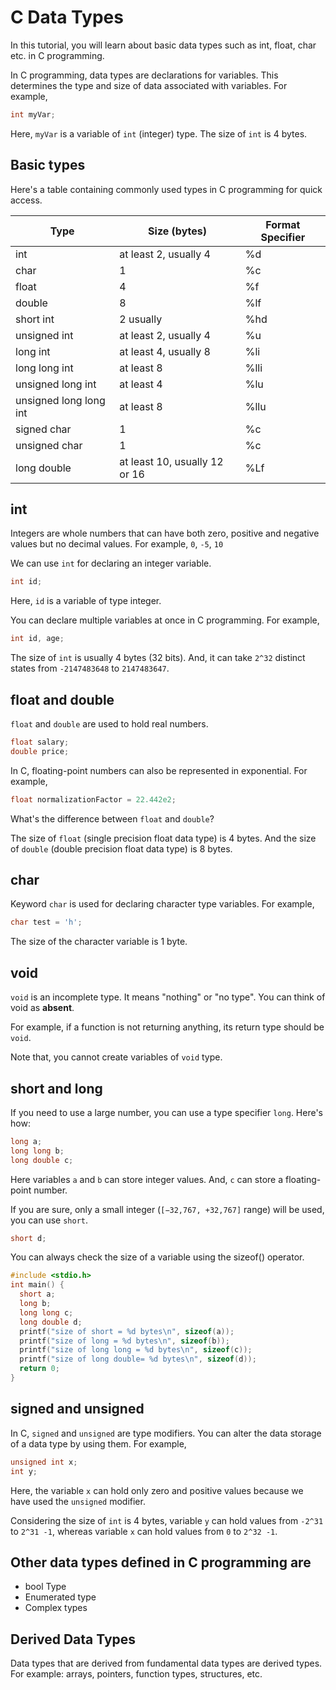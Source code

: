 # C Data Types

In this tutorial, you will learn about basic data types such as int, float, char etc. in C programming.

In C programming, data types are declarations for variables. This determines the type and size of data associated with variables. For example,

```c
int myVar;
```

Here, `myVar` is a variable of `int` (integer) type. The size of `int` is 4 bytes.

## Basic types

Here's a table containing commonly used types in C programming for quick access.

| Type | Size (bytes) | Format Specifier |
| ------- | ------- | -------|
| int | at least 2, usually 4 | %d |
| char | 1 | %c |
| float | 4 | %f |
| double | 8 | %lf |
| short int | 2 usually | %hd |
| unsigned int | at least 2, usually 4 | %u |
| long int | at least 4, usually 8 | %li |
| long long int | at least 8 | %lli |
| unsigned long int | at least 4 | %lu |
| unsigned long long int | at least 8 | %llu |
| signed char | 1 | %c |
| unsigned char | 1 | %c |
| long double | at least 10, usually 12 or 16 | %Lf |

## int

Integers are whole numbers that can have both zero, positive and negative values but no decimal values. For example, `0`, `-5`, `10`

We can use `int` for declaring an integer variable.

```c
int id;
```

Here, `id` is a variable of type integer.

You can declare multiple variables at once in C programming. For example,

```c
int id, age;
```

The size of `int` is usually 4 bytes (32 bits). And, it can take `2^32` distinct states from `-2147483648` to `2147483647`.

## float and double

`float` and `double` are used to hold real numbers.

```c
float salary;
double price;
```

In C, floating-point numbers can also be represented in exponential. For example,

```c
float normalizationFactor = 22.442e2;
```

What's the difference between `float` and `double`?

The size of `float` (single precision float data type) is 4 bytes. And the size of `double` (double precision float data type) is 8 bytes.

## char

Keyword `char` is used for declaring character type variables. For example,

```c
char test = 'h';
```

The size of the character variable is 1 byte.

## void

`void` is an incomplete type. It means "nothing" or "no type". You can think of void as **absent**.

For example, if a function is not returning anything, its return type should be `void`.

Note that, you cannot create variables of `void` type.

## short and long

If you need to use a large number, you can use a type specifier `long`. Here's how:

```c
long a;
long long b;
long double c;
```

Here variables `a` and `b` can store integer values. And, `c` can store a floating-point number.

If you are sure, only a small integer (`[−32,767, +32,767]` range) will be used, you can use `short`.

```c
short d;
```

You can always check the size of a variable using the sizeof() operator.

```c
#include <stdio.h>
int main() {
  short a;
  long b;
  long long c;
  long double d;
  printf("size of short = %d bytes\n", sizeof(a));
  printf("size of long = %d bytes\n", sizeof(b));
  printf("size of long long = %d bytes\n", sizeof(c));
  printf("size of long double= %d bytes\n", sizeof(d));
  return 0;
}
```

## signed and unsigned

In C, `signed` and `unsigned` are type modifiers. You can alter the data storage of a data type by using them. For example,

```c
unsigned int x;
int y;
```

Here, the variable `x` can hold only zero and positive values because we have used the `unsigned` modifier.

Considering the size of `int` is 4 bytes, variable `y` can hold values from `-2^31` to `2^31 -1`, whereas variable `x` can hold values from `0` to `2^32 -1`.

## Other data types defined in C programming are

* bool Type
* Enumerated type
* Complex types

## Derived Data Types

Data types that are derived from fundamental data types are derived types. For example: arrays, pointers, function types, structures, etc.

